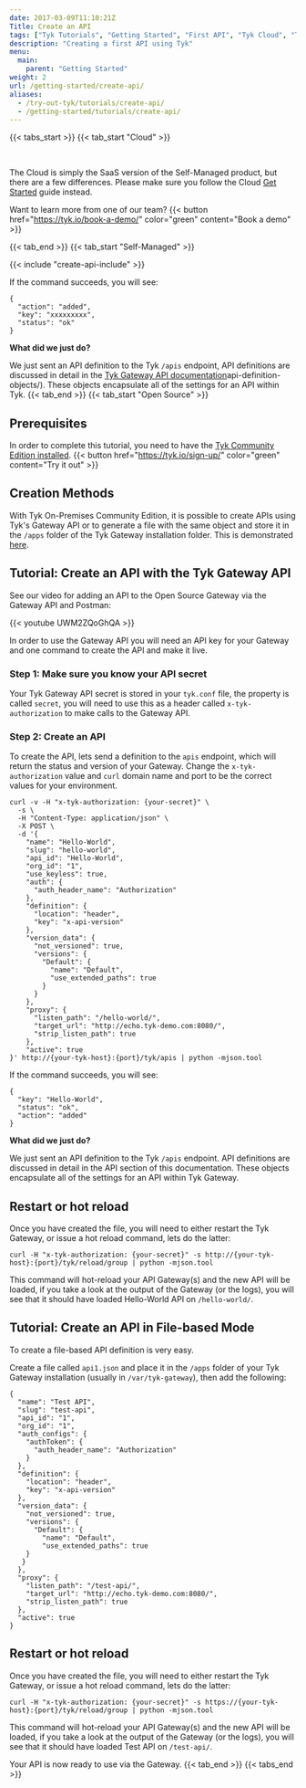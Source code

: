 ```yaml
---
date: 2017-03-09T11:10:21Z
Title: Create an API
tags: ["Tyk Tutorials", "Getting Started", "First API", "Tyk Cloud", "Tyk Self-Managed", "Tyk Open Source"]
description: "Creating a first API using Tyk"
menu:
  main:
    parent: "Getting Started"
weight: 2
url: /getting-started/create-api/
aliases:
  - /try-out-tyk/tutorials/create-api/
  - /getting-started/tutorials/create-api/
---
```


{{< tabs_start >}}
{{< tab_start "Cloud" >}}

<br>

The Cloud is simply the SaaS version of the Self-Managed product, but there are a few differences.  Please make sure you follow the Cloud [Get Started](/docs/tyk-cloud/getting-started-tyk-cloud/first-api/) guide instead.

Want to learn more from one of our team?
{{< button href="https://tyk.io/book-a-demo/" color="green" content="Book a demo" >}}

{{< tab_end >}}
{{< tab_start "Self-Managed" >}}

{{< include "create-api-include" >}}

If the command succeeds, you will see:
```
{
  "action": "added",
  "key": "xxxxxxxxx",
  "status": "ok"
}
```

**What did we just do?**

We just sent an API definition to the Tyk `/apis` endpoint, API definitions are discussed in detail in the [Tyk Gateway API documentation](/docs/tyk-gateway-api/)api-definition-objects/). These objects encapsulate all of the settings for an API within Tyk.
{{< tab_end >}}
{{< tab_start "Open Source" >}}
## Prerequisites

In order to complete this tutorial, you need to have the [Tyk Community Edition installed](/docs/tyk-oss-gateway/).
{{< button href="https://tyk.io/sign-up/" color="green" content="Try it out" >}}
## Creation Methods

With Tyk On-Premises Community Edition, it is possible to create APIs using Tyk's Gateway API or to generate a file with the same object and store it in the `/apps` folder of the Tyk Gateway installation folder. This is demonstrated [here](#with-file-based-mode).


## Tutorial: Create an API with the Tyk Gateway API

See our video for adding an API to the Open Source Gateway via the Gateway API and Postman:

{{< youtube UWM2ZQoGhQA >}}

In order to use the Gateway API you will need an API key for your Gateway and one command to create the API and make it live.

### Step 1: Make sure you know your API secret

Your Tyk Gateway API secret is stored in your `tyk.conf` file, the property is called `secret`, you will need to use this as a header called `x-tyk-authorization` to make calls to the Gateway API.

### Step 2: Create an API

To create the API, lets send a definition to the `apis` endpoint, which will return the status and version of your Gateway. Change the `x-tyk-authorization` value and `curl` domain name and port to be the correct values for your environment.
```{.copyWrapper}
curl -v -H "x-tyk-authorization: {your-secret}" \
  -s \
  -H "Content-Type: application/json" \
  -X POST \
  -d '{
    "name": "Hello-World",
    "slug": "hello-world",
    "api_id": "Hello-World",
    "org_id": "1",
    "use_keyless": true,
    "auth": {
      "auth_header_name": "Authorization"
    },
    "definition": {
      "location": "header",
      "key": "x-api-version"
    },
    "version_data": {
      "not_versioned": true,
      "versions": {
        "Default": {
          "name": "Default",
          "use_extended_paths": true
        }
      }
    },
    "proxy": {
      "listen_path": "/hello-world/",
      "target_url": "http://echo.tyk-demo.com:8080/",
      "strip_listen_path": true
    },
    "active": true
}' http://{your-tyk-host}:{port}/tyk/apis | python -mjson.tool
```

If the command succeeds, you will see:
```
{
  "key": "Hello-World",
  "status": "ok",
  "action": "added"
}
```

**What did we just do?**

We just sent an API definition to the Tyk `/apis` endpoint. API definitions are discussed in detail in the API section of this documentation. These objects encapsulate all of the settings for an API within Tyk Gateway.

## Restart or hot reload

Once you have created the file, you will need to either restart the Tyk Gateway, or issue a hot reload command, lets do the latter:
```{.copyWrapper}
curl -H "x-tyk-authorization: {your-secret}" -s http://{your-tyk-host}:{port}/tyk/reload/group | python -mjson.tool
```

This command will hot-reload your API Gateway(s) and the new API will be loaded, if you take a look at the output of the Gateway (or the logs), you will see that it should have loaded Hello-World API on `/hello-world/`.

## Tutorial: Create an API in File-based Mode

To create a file-based API definition is very easy.

Create a file called `api1.json` and place it in the `/apps` folder of your Tyk Gateway installation (usually in `/var/tyk-gateway`), then add the following:
```{.copyWrapper}
{
  "name": "Test API",
  "slug": "test-api",
  "api_id": "1",
  "org_id": "1",
  "auth_configs": {
    "authToken": {
      "auth_header_name": "Authorization"
    }
  },
  "definition": {
    "location": "header",
    "key": "x-api-version"
  },
  "version_data": {
    "not_versioned": true,
    "versions": {
      "Default": {
        "name": "Default",
        "use_extended_paths": true
    }
   }
  },
  "proxy": {
    "listen_path": "/test-api/",
    "target_url": "http://echo.tyk-demo.com:8080/",
    "strip_listen_path": true
  },
  "active": true
}
```

## Restart or hot reload

Once you have created the file, you will need to either restart the Tyk Gateway, or issue a hot reload command, lets do the latter:
```{.copyWrapper}
curl -H "x-tyk-authorization: {your-secret}" -s https://{your-tyk-host}:{port}/tyk/reload/group | python -mjson.tool
```

This command will hot-reload your API Gateway(s) and the new API will be loaded, if you take a look at the output of the Gateway (or the logs), you will see that it should have loaded Test API on `/test-api/`.

Your API is now ready to use via the Gateway.
{{< tab_end >}}
{{< tabs_end >}}

